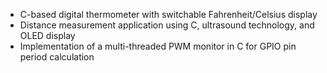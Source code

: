 - C-based digital thermometer with switchable Fahrenheit/Celsius display
- Distance measurement application using C, ultrasound technology, and OLED display
- Implementation of a multi-threaded PWM monitor in C for GPIO pin period calculation
